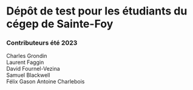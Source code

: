 # Dépôt de test pour les étudiants du cégep de Sainte-Foy

### Contributeurs été 2023
Charles Grondin  
Laurent Faggin  
David Fournel-Vezina  
Samuel Blackwell  
Félix Gason
Antoine Charlebois
